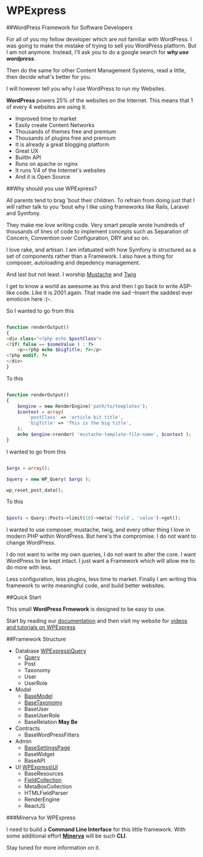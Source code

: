 # WPExpress
##WordPress Framework for Software Developers

For all of you my fellow developer which are not familiar with WordPress. I was going to make the mistake of trying to sell you WordPress platform. But I am not anymore. Instead, I'll ask you to do a google search for ***why use wordpress***.

Then do the same for other Content Management Systems, read a little, then decide what's better for you.

I will however tell you why I use WordPress to run my Websites.

**WordPress** powers 25% of the websites on the Internet. This means that 1 of every 4 websites are using it.

* Improved time to market
* Easily create Content Networks
* Thousands of themes free and premium
* Thousands of plugins free and premium
* It is already a great blogging platform
* Great UX
* BuiltIn API
* Runs on apache or nginx
* It runs 1/4 of the Internet's websites
* And it is Open Source


##Why should you use WPExpress?

All parents tend to  brag 'bout their children. To refrain from doing just that I will rather talk to you 'bout why I like using frameworks like Rails, Laravel and Symfony.

They make me love writing code. Very smart people wrote hundreds of thousands of lines of code to implement concepts such as Separation of Concern, Convention over Configuration, DRY and so on.

I love rake, and artisan. I am infatuated with how Symfony is structured as a set of components rather than a Framework. I also have a thing for composer, autoloading and depedency management.

And last but not least. I worship [Mustache](http://mustache.github.io) and [Twig](http://twig.sensiolabs.org)
 
I get to know a world as awesome as this and then I go back to write ASP-like code. Like it is 2001 again. That made me sad –Insert the saddest ever emoticon here :(–.
 

So I wanted to go from this

```php

function renderOutput()
{
<div class="<?php echo $postClass">
<?if( false == $someValue ) : ?>
    <p><?php echo $bigTitle; ?></p>
<?php endif; ?>
</div>
}


```

To this

```php

function renderOutput()
{
    $engine = new RenderEngine('path/to/templates');
    $context = array(
        'postClass' => 'article bit title',
        'bigTitle' => 'This is the big title',
    );
    echo $engine->render( 'mustache-template-file-name', $context );
}

```

I wanted to go from this
 
```php

$args = array();

$query = new WP_Query( $args );

wp_reset_post_data();

```

To this

```php

$posts = Query::Posts->limit(10)->meta('field', 'value')->get();

```

I wanted to use composer, mustache, twig, and every other thing I love in modern PHP within WordPress. But here's the compromise. I do not want to change WordPress. 

I do not want to write my own queries, I do not want to alter the core. I want WordPress to be kept intact. I just want a Framework which will allow me to do more with less.

Less configuration, less plugins, less time to market. Finally I am writing this framework to write meaningful code, and build better websites. 


##Quick Start

This small **WordPress Frmework** is designed to be easy to use. 

Start by reading our [documentation](https://github.com/Page-Carbajal/WPExpress/wiki) and then visit my website for [videos and tutorials on WPExpress](http://pagecarbajal.com/projects/wpexpress/)

##Framework Structure

- Database  [WPExpress\Query](https://github.com/Page-Carbajal/WPExpress-Query)
	- [Query](https://github.com/Page-Carbajal/WPExpress/wiki/Query)
	- Post
	- Taxonomy
	- User
	- UserRole
- Model
	- [BaseModel](https://github.com/Page-Carbajal/WPExpress/wiki/BaseModel)
	- [BaseTaxonomy](https://github.com/Page-Carbajal/WPExpress/wiki/BaseTaxonomy)
	- BaseUser
	- BaseUserRole
	- BaseRelation **May Be**
- Contracts
    - BaseWordPressFilters
- Admin
	- [BaseSettingsPage](https://github.com/Page-Carbajal/WPExpress/wiki/BaseSettingsPage)
	- BaseWidget
	- BaseAPI
- UI [WPExpress\UI](https://github.com/Page-Carbajal/WPExpress-UI)
    - BaseResources
	- [FieldCollection](https://github.com/Page-Carbajal/WPExpress/wiki/FieldCollection)
	- MetaBoxCollection
	- HTMLFieldParser
	- RenderEngine
	- ReactJS


	
###Minerva for WPExpress

I need to build a **Command Line Interface** for this little framework. With some additional effort **[Minerva](https://github.com/Page-Carbajal/Minerva)** will be such **CLI**.

Stay tuned for more information on it.  




